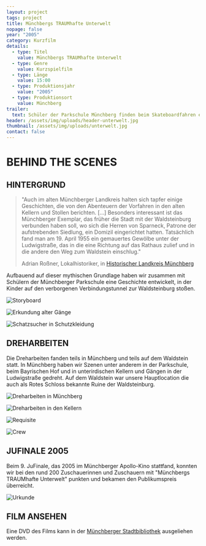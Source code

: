 ```yaml
---
layout: project
tags: project
title: Münchbergs TRAUMhafte Unterwelt
nopage: false
year: "2005"
category: Kurzfilm
details:
  - type: Titel
    value: Münchbergs TRAUMhafte Unterwelt
  - type: Genre
    value: Kurzspielfilm
  - type: Länge
    value: 15:00
  - type: Produktionsjahr
    value: "2005"
  - type: Produktionsort
    value: Münchberg
trailer:
  text: Schüler der Parkschule Münchberg finden beim Skateboardfahren einen Keller. Nach einem Gespräch in der Schule untersuchen die Schüler den unterirdischen Gang und machen dabei eine fantastische Entdeckung.
header: /assets/img/uploads/header-unterwelt.jpg
thumbnail: /assets/img/uploads/unterwelt.jpg
contact: false
---
```


# BEHIND THE SCENES

## HINTERGRUND

> "Auch im alten Münchberger Landkreis halten sich tapfer einige Geschichten, die von den Abenteuern der Vorfahren in den alten Kellern und Stollen berichten. \[...] Besonders interessant ist das Münchberger Exemplar, das früher die Stadt mit der Waldsteinburg verbunden haben soll, wo sich die Herren von Sparneck, Patrone der aufstrebenden Siedlung, ein Domizil eingerichtet hatten. Tatsächlich fand man am 19. April 1955 ein gemauertes Gewölbe unter der Ludwigstraße, das in die eine Richtung auf das Rathaus zulief und in die andere den Weg zum Waldstein einschlug."
>
> Adrian Roßner, Lokalhistoriker, in [Historischer Landkreis Münchberg](https://www.blickpunkt-verlag.de/bpws/nachrichten/landkreis_hof/art278486,2195121)

Aufbauend auf dieser mythischen Grundlage haben wir zusammen mit Schülern der Münchberger Parkschule eine Geschichte entwickelt, in der Kinder auf den verborgenen Verbindungstunnel zur Waldsteinburg stoßen.

![Storyboard](/assets/img/uploads/unterwelt1.jpg "Storyboard")

![Erkundung alter Gänge](/assets/img/uploads/unterwelt2.jpg "Erkundung alter Gänge")

![Schatzsucher in Schutzkleidung](/assets/img/uploads/unterwelt3.jpg "Schatzsucher in Schutzkleidung")

## DREHARBEITEN

Die Dreharbeiten fanden teils in Münchberg und teils auf dem Waldstein statt. In Münchberg haben wir Szenen unter anderem in der Parkschule, beim Bayrischen Hof und in unterirdischen Kellern und Gängen in der Ludwigstraße gedreht. Auf dem Waldstein war unsere Hauptlocation die auch als Rotes Schloss bekannte Ruine der Waldsteinburg.

![Dreharbeiten in Münchberg](/assets/img/uploads/unterwelt4.jpg "Dreharbeiten in Münchberg")

![Dreharbeiten in den Kellern](/assets/img/uploads/unterwelt5.jpg "Dreharbeiten in den Kellern")

![Requisite](/assets/img/uploads/unterwelt6.jpg "Requisite")

![Crew](/assets/img/uploads/unterwelt7.jpg "Die Crew")

## JUFINALE 2005

Beim 9. JuFinale, das 2005 im Münchberger Apollo-Kino stattfand, konnten wir bei den rund 200 Zuschauerinnen und Zuschauern mit "Münchbergs TRAUMhafte Unterwelt" punkten und bekamen den Publikumspreis überreicht.

![Urkunde](/assets/img/uploads/history1.jpg "Urkunde")

## FILM ANSEHEN

Eine DVD des Films kann in der [Münchberger Stadtbibliothek](https://sb-muenchberg.lmscloud.net/cgi-bin/koha/opac-detail.pl?biblionumber=6517) ausgeliehen werden.
